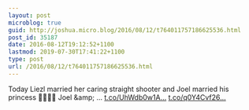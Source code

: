 ```yaml
---
layout: post
microblog: true
guid: http://joshua.micro.blog/2016/08/12/t764011757186625536.html
post_id: 35187
date: 2016-08-12T19:12:52+1100
lastmod: 2019-07-30T17:41:22+1100
type: post
url: /2016/08/12/t764011757186625536.html
---
```

Today Liezl married her caring straight shooter and Joel married his princess 👸🏻👨🏻 Joel &amp;amp; … [t.co/UhWdb0w1A...](https://t.co/UhWdb0w1Aa) [t.co/q0Y4Cvf26...](https://t.co/q0Y4Cvf26x)

